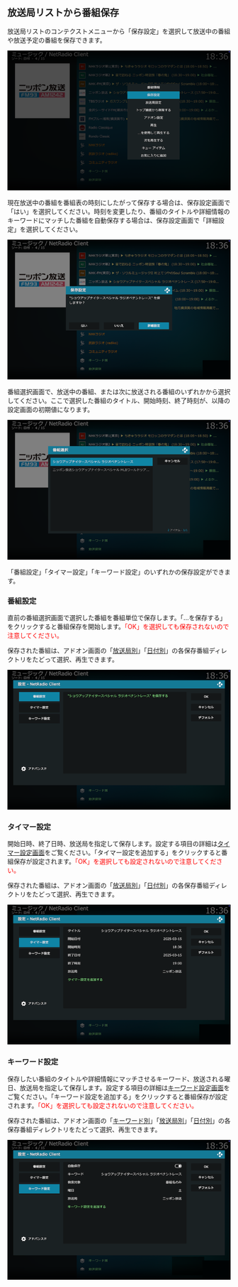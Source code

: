 
## 放送局リストから番組保存

放送局リストのコンテクストメニューから「保存設定」を選択して放送中の番組や放送予定の番組を保存できます。

![コンテクストメニュー](images/4_保存設定画面/0_コンテクストメニュー.png)

現在放送中の番組を番組表の時刻にしたがって保存する場合は、保存設定画面で「はい」を選択してください。時刻を変更したり、番組のタイトルや詳細情報のキーワードにマッチした番組を自動保存する場合は、保存設定画面で「詳細設定」を選択してください。

![保存設定画面](images/4_保存設定画面/1_保存設定（詳細設定）.png)

番組選択画面で、放送中の番組、または次に放送される番組のいずれかから選択してください。ここで選択した番組のタイトル、開始時刻、終了時刻が、以降の設定画面の初期値になります。

![番組選択画面](images/4_保存設定画面/2_番組選択.png)

「番組設定」「タイマー設定」「キーワード設定」のいずれかの保存設定ができます。

### 番組設定

直前の番組選択画面で選択した番組を番組単位で保存します。「...を保存する」をクリックすると番組保存を開始します。<span style="color:red;">「OK」を選択しても保存されないので注意してください。</span>

保存された番組は、アドオン画面の「[放送局別](./132_保存番組ディレクトリ（放送局別）.md)」「[日付別](./133_保存番組ディレクトリ（日付別）.md)」の各保存番組ディレクトリをたどって選択、再生できます。

![番組設定画面](images/4_保存設定画面/3_番組設定.png)

### タイマー設定

開始日時、終了日時、放送局を指定して保存します。設定する項目の詳細は[タイマー設定画面](./320_設定画面（タイマー）.md#設定項目)をご覧ください。「タイマー設定を追加する」をクリックすると番組保存が設定されます。<span style="color:red;">「OK」を選択しても設定されないので注意してください。</span>

保存された番組は、アドオン画面の「[放送局別](./132_保存番組ディレクトリ（放送局別）.md)」「[日付別](./133_保存番組ディレクトリ（日付別）.md)」の各保存番組ディレクトリをたどって選択、再生できます。

![タイマー設定画面](images/4_保存設定画面/4_タイマー設定.png)

### キーワード設定

保存したい番組のタイトルや詳細情報にマッチさせるキーワード、放送される曜日、放送局を指定して保存します。設定する項目の詳細は[キーワード設定画面](./310_設定画面（キーワード）.md#設定項目)をご覧ください。「キーワード設定を追加する」をクリックすると番組保存が設定されます。<span style="color:red;">「OK」を選択しても設定されないので注意してください。</span>

保存された番組は、アドオン画面の「[キーワード別](./131_保存番組ディレクトリ（キーワード別）.md)」「[放送局別](./132_保存番組ディレクトリ（放送局別）.md)」「[日付別](./133_保存番組ディレクトリ（日付別）.md)」の各保存番組ディレクトリをたどって選択、再生できます。

![キーワード設定画面](images/4_保存設定画面/5_キーワード設定.png)
